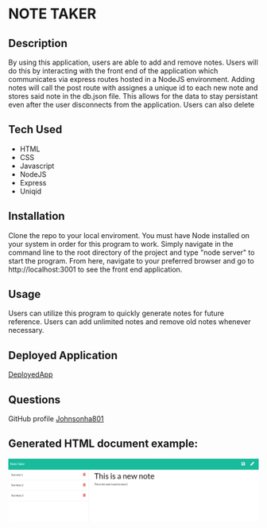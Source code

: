 # NOTE TAKER

## Description

By using this application, users are able to add and remove notes. Users will do this by interacting with the front end of the application which communicates via express routes hosted in a NodeJS environment. Adding notes will call the post route with assignes a unique id to each new note and stores said note in the db.json file. This allows for the data to stay persistant even after the user disconnects from the application. Users can also delete 

## Tech Used

  * HTML
  * CSS
  * Javascript
  * NodeJS
  * Express
  * Uniqid

## Installation

Clone the repo to your local enviroment. You must have Node installed on your system in order for this program to work. Simply navigate in the command line to the root directory of the project and type "node server" to start the program. From here, navigate to your preferred browser and go to http://localhost:3001 to see the front end application. 

## Usage

Users can utilize this program to quickly generate notes for future reference. Users can add unlimited notes and remove old notes whenever necessary. 

## Deployed Application

[DeployedApp]( Link)

## Questions

GitHub profile [Johnsonha801](https://github.com/Johnsonha801)

## Generated HTML document example:
![Working Project Screenshot](/app.PNG)
